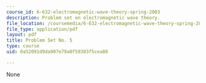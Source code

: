 ```yaml
---
course_id: 6-632-electromagnetic-wave-theory-spring-2003
description: Problem set on electromagnetic wave theory.
file_location: /coursemedia/6-632-electromagnetic-wave-theory-spring-2003/0a52091d9da907e79a0f59383f5cea88_ps5.pdf
file_type: application/pdf
layout: pdf
title: Problem Set No. 5
type: course
uid: 0a52091d9da907e79a0f59383f5cea88

---
```

None
